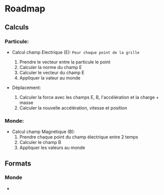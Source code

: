 # Roadmap

## Calculs
### Particule:
* Calcul champ Electrique (E):
    `Pour chaque point de la grille`
    1. Prendre le vecteur entre la particule le point
    2. Calculer la norme du champ E 
    3. Calculer le vecteur du champ E
    4. Appliquer la valeur au monde
    
* Déplacement:
    1. Calculer la force avec les champs E, B, l'accélération et la charge + masse
    2. Calculer la nouvelle accélération, vitesse et position

### Monde:
* Calcul champ Magnétique (B):
    1. Prendre chaque point du champ électrique entre 2 temps
    2. Calculer le champ B
    3. Appliquer les valeurs au monde 


## Formats
### Monde
* 

